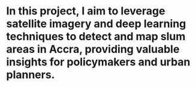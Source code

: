 # In this project, I aim to leverage satellite imagery and deep learning techniques to detect and map slum areas in Accra, providing valuable insights for policymakers and urban planners.
